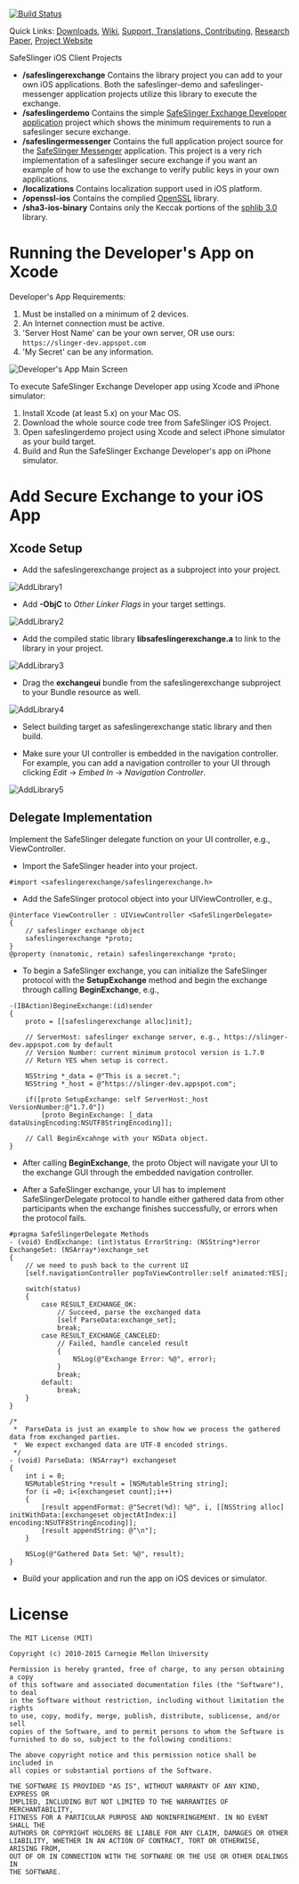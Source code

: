 
[![Build Status](https://travis-ci.org/SafeSlingerProject/SafeSlinger-iOS.svg?branch=master)](https://travis-ci.org/SafeSlingerProject/SafeSlinger-iOS)

Quick Links:
[Downloads](https://github.com/SafeSlingerProject/SafeSlinger-Media/wiki/Platforms),
[Wiki](https://github.com/SafeSlingerProject/SafeSlinger-Media/wiki),
[Support, Translations, Contributing](https://github.com/SafeSlingerProject/SafeSlinger-Media/wiki/Contributing),
[Research Paper](http://sparrow.ece.cmu.edu/group/pub/farb_safeslinger_mobicom2013.pdf),
[Project Website](http://www.cylab.cmu.edu/safeslinger)

SafeSlinger iOS Client Projects

- **/safeslingerexchange** Contains the library project you can add to your own iOS applications. Both the safeslinger-demo and safeslinger-messenger application projects utilize this library to execute the exchange.
- **/safeslingerdemo** Contains the simple [SafeSlinger Exchange Developer application](https://itunes.apple.com/app/safeslinger-exchange-for-developers/id909442873) project which shows the minimum requirements to run a safeslinger secure exchange.
- **/safeslingermessenger** Contains the full application project source for the [SafeSlinger Messenger](http://itunes.apple.com/app/safeslinger/id493529867) application. This project is a very rich implementation of a safeslinger secure exchange if you want an example of how to use the exchange to verify public keys in your own applications.
- **/localizations** Contains localization support used in iOS platform.
- **/openssl-ios** Contains the complied [OpenSSL](http://www.openssl.org) library.
- **/sha3-ios-binary** Contains only the Keccak portions of the [sphlib 3.0](http://www.saphir2.com/sphlib) library.

Running the Developer's App on Xcode
========

Developer's App Requirements:

1. Must be installed on a minimum of 2 devices.
2. An Internet connection must be active.
3. 'Server Host Name' can be your own server, OR use ours: `https://slinger-dev.appspot.com`
4. 'My Secret' can be any information.

![Developer's App Main Screen](https://www.dropbox.com/s/thhmk3nb2twi2js/demo-1.png?raw=1)

To execute SafeSlinger Exchange Developer app using Xcode and iPhone simulator:

1. Install Xcode (at least 5.x) on your Mac OS.
2. Download the whole source code tree from SafeSlinger iOS Project.
3. Open safeslingerdemo project using Xcode and select iPhone simulator as your build target.
4. Build and Run the SafeSlinger Exchange Developer's app on iPhone simulator.


Add Secure Exchange to your iOS App
========
## Xcode Setup

- Add the safeslingerexchange project as a subproject into your project.

![AddLibrary1](https://www.dropbox.com/s/mfl16i7c4ut2f3n/addlibrary-1.png?raw=1)

- Add **-ObjC** to *Other Linker Flags* in your target settings.

![AddLibrary2](https://www.dropbox.com/s/8yxa0xr4cs96xty/addlibrary-2.png?raw=1)

- Add the compiled static library **libsafeslingerexchange.a** to link to the library in your project.

![AddLibrary3](https://www.dropbox.com/s/p3x2l86aopfg4t4/addlibrary-3.png?raw=1)

- Drag the **exchangeui** bundle from the safeslingerexchange subproject to your Bundle resource as well.

![AddLibrary4](https://www.dropbox.com/s/hco2g5d9674mec2/addlibrary-4.png?raw=1)

- Select building target as safeslingerexchange static library and then build.

- Make sure your UI controller is embedded in the navigation controller. For example, you can add a navigation controller to your UI through clicking *Edit* -> *Embed In* -> *Navigation Controller*.

![AddLibrary5](https://www.dropbox.com/s/7ek5wcvh95rycps/addlibrary-5.png?raw=1)

## Delegate Implementation
Implement the SafeSlinger delegate function on your UI controller, e.g., ViewController.

- Import the SafeSlinger header into your project.

```
#import <safeslingerexchange/safeslingerexchange.h>
```

- Add the SafeSlinger protocol object into your UIViewController, e.g.,

```
@interface ViewController : UIViewController <SafeSlingerDelegate>
{
    // safeslinger exchange object
    safeslingerexchange *proto;
}
@property (nonatomic, retain) safeslingerexchange *proto;
```

- To begin a SafeSlinger exchange, you can initialize the SafeSlinger protocol with the **SetupExchange** method and begin the exchange through calling **BeginExchange**, e.g., 

```
-(IBAction)BegineExchange:(id)sender
{
    proto = [[safeslingerexchange alloc]init];
    
    // ServerHost: safeslinger exchange server, e.g., https://slinger-dev.appspot.com by default
    // Version Number: current minimum protocol version is 1.7.0
    // Return YES when setup is correct.
    
    NSString *_data = @"This is a secret.";
    NSString *_host = @"https://slinger-dev.appspot.com";
    
    if([proto SetupExchange: self ServerHost:_host VersionNumber:@"1.7.0"])
        [proto BeginExchange: [_data dataUsingEncoding:NSUTF8StringEncoding]];
    
    // Call BeginExcahnge with your NSData object.
}
```

- After calling **BeginExchange**, the proto Object will navigate your UI to the exchange GUI through the embedded navigation controller.

- After a SafeSlinger exchange, your UI has to implement SafeSlingerDelegate protocol to handle either gathered data from other participants when the exchange finishes successfully, or errors when the protocol fails.

```
#pragma SafeSlingerDelegate Methods
- (void) EndExchange: (int)status ErrorString: (NSString*)error ExchangeSet: (NSArray*)exchange_set
{
	// we need to push back to the current UI
    [self.navigationController popToViewController:self animated:YES];
    
    switch(status)
    {
        case RESULT_EXCHANGE_OK:
            // Succeed, parse the exchanged data
            [self ParseData:exchange_set];
            break;
        case RESULT_EXCHANGE_CANCELED:
            // Failed, handle canceled result
            {
                NSLog(@"Exchange Error: %@", error);
            }
            break;
        default:
            break;
    }
}

/*	
 *	ParseData is just an example to show how we process the gathered data from exchanged parties. 
 *	We expect exchanged data are UTF-8 encoded strings.
 */
- (void) ParseData: (NSArray*) exchangeset
{
    int i = 0;
    NSMutableString *result = [NSMutableString string];
    for (i =0; i<[exchangeset count];i++)
    {
        [result appendFormat: @"Secret(%d): %@", i, [[NSString alloc] initWithData:[exchangeset objectAtIndex:i] encoding:NSUTF8StringEncoding]];
        [result appendString: @"\n"];
    }
    
    NSLog(@"Gathered Data Set: %@", result);
}
```

- Build your application and run the app on iOS devices or simulator.

License
=======
	The MIT License (MIT)

	Copyright (c) 2010-2015 Carnegie Mellon University

	Permission is hereby granted, free of charge, to any person obtaining a copy
	of this software and associated documentation files (the "Software"), to deal
	in the Software without restriction, including without limitation the rights
	to use, copy, modify, merge, publish, distribute, sublicense, and/or sell
	copies of the Software, and to permit persons to whom the Software is
	furnished to do so, subject to the following conditions:

	The above copyright notice and this permission notice shall be included in
	all copies or substantial portions of the Software.

	THE SOFTWARE IS PROVIDED "AS IS", WITHOUT WARRANTY OF ANY KIND, EXPRESS OR
	IMPLIED, INCLUDING BUT NOT LIMITED TO THE WARRANTIES OF MERCHANTABILITY,
	FITNESS FOR A PARTICULAR PURPOSE AND NONINFRINGEMENT. IN NO EVENT SHALL THE
	AUTHORS OR COPYRIGHT HOLDERS BE LIABLE FOR ANY CLAIM, DAMAGES OR OTHER
	LIABILITY, WHETHER IN AN ACTION OF CONTRACT, TORT OR OTHERWISE, ARISING FROM,
	OUT OF OR IN CONNECTION WITH THE SOFTWARE OR THE USE OR OTHER DEALINGS IN
	THE SOFTWARE.




 
 
